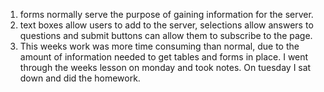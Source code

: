1. forms normally serve the purpose of gaining information for the server.
2. text boxes allow users to add to the server, selections allow answers to questions and submit buttons can allow them to subscribe to the page.
3. This weeks work was more time consuming than normal, due to the amount of information needed to get tables and forms in place. I went through the weeks lesson on monday and took notes. On tuesday I sat down and did the homework. 
